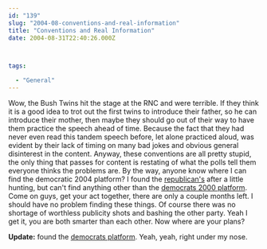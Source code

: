 ```yaml
---
id: "139"
slug: "2004-08-conventions-and-real-information"
title: "Conventions and Real Information"
date: 2004-08-31T22:40:26.000Z



tags:

  - "General"
---
```

<div class="sqs-html-content">
  <p>Wow, the Bush Twins hit the stage at the RNC and were terrible.  If they think it is a good idea to trot out the first twins to introduce their father, so he can introduce their mother, then maybe they should go out of their way to have them practice the speech ahead of time.  Because the fact that they had never even read this tandem speech before, let alone practiced aloud, was evident by their lack of timing on many bad jokes and obvious general disinterest in the content.  Anyway, these conventions are all pretty stupid, the only thing that passes for content is restating of what the polls tell them everyone thinks the problems are.
By the way, anyone know where I can find the democratic 2004 platform?  I found the <a href="http://www.rnc.org/About/Default.aspx" title="About the RNC">republican's</a> after a little hunting, but can't find anything other than the <a href="http://www.democrats.org/about/platform.html">democrats 2000 platform</a>.  Come on guys, get your act together, there are only a couple months left.  I should have no problem finding these things.  Of course there was no shortage of worthless publicity shots and bashing the other party.  Yeah I get it, you are both smarter than each other.  Now where are your plans?</p>
<p><strong>Update:</strong> found the <a href="http://www.democrats.org/platform/">democrats platform</a>.  Yeah, yeah, right under my nose.</p>
</div>
